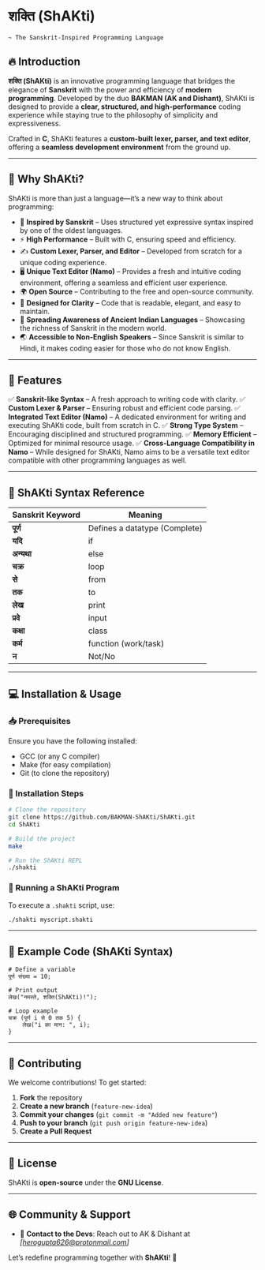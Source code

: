 # शक्ति (ShAKti) 
    ~ The Sanskrit-Inspired Programming Language


## 🔥 Introduction

**शक्ति (ShAKti)** is an innovative programming language that bridges the elegance of **Sanskrit** with the power and efficiency of **modern programming**. Developed by the duo **BAKMAN (AK and Dishant)**, ShAKti is designed to provide a **clear, structured, and high-performance** coding experience while staying true to the philosophy of simplicity and expressiveness.

Crafted in **C**, ShAKti features a **custom-built lexer, parser, and text editor**, offering a **seamless development environment** from the ground up.

---

## 🚀 Why ShAKti?

ShAKti is more than just a language—it’s a new way to think about programming:

- 🧠 **Inspired by Sanskrit** – Uses structured yet expressive syntax inspired by one of the oldest languages.
- ⚡ **High Performance** – Built with C, ensuring speed and efficiency.
- ✍️ **Custom Lexer, Parser, and Editor** – Developed from scratch for a unique coding experience.
- 🖥️ **Unique Text Editor (Namo)** – Provides a fresh and intuitive coding environment, offering a seamless and efficient user experience.
- 🌍 **Open Source** – Contributing to the free and open-source community.
- 🎯 **Designed for Clarity** – Code that is readable, elegant, and easy to maintain.
- 📢 **Spreading Awareness of Ancient Indian Languages** – Showcasing the richness of Sanskrit in the modern world.
- 🌏 **Accessible to Non-English Speakers** – Since Sanskrit is similar to Hindi, it makes coding easier for those who do not know English.

---

## 🔧 Features

✅ **Sanskrit-like Syntax** – A fresh approach to writing code with clarity.
✅ **Custom Lexer & Parser** – Ensuring robust and efficient code parsing.
✅ **Integrated Text Editor (Namo)** – A dedicated environment for writing and executing ShAKti code, built from scratch in C.
✅ **Strong Type System** – Encouraging disciplined and structured programming.
✅ **Memory Efficient** – Optimized for minimal resource usage.
✅ **Cross-Language Compatibility in Namo** – While designed for ShAKti, Namo aims to be a versatile text editor compatible with other programming languages as well.

---

## 📜 ShAKti Syntax Reference

| Sanskrit Keyword | Meaning |
|-----------------|---------|
| **पूर्ण** | Defines a datatype (Complete) |
| **यदि** | if |
| **अन्यथा** | else |
| **चक्र** | loop |
| **से** | from |
| **तक** | to |
| **लेख** | print |
| **प्रवे** | input |
| **कक्षा** | class |
| **कर्म** | function (work/task) |
| **न** | Not/No |

---

## 💻 Installation & Usage

### 📥 Prerequisites
Ensure you have the following installed:
- GCC (or any C compiler)
- Make (for easy compilation)
- Git (to clone the repository)

### 🔨 Installation Steps
```bash
# Clone the repository
git clone https://github.com/BAKMAN-ShAKti/ShAKti.git
cd ShAKti

# Build the project
make

# Run the ShAKti REPL
./shakti
```

### 📌 Running a ShAKti Program
To execute a `.shakti` script, use:
```bash
./shakti myscript.shakti
```

---

## 📜 Example Code (ShAKti Syntax)
```shakti
# Define a variable
पूर्ण संख्या = 10;

# Print output
लेख("नमस्ते, शक्ति(ShAKti)!");

# Loop example
चक्र (पूर्ण i से 0 तक 5) {
    लेख("i का मान: ", i);
}
```

---

## 🤝 Contributing
We welcome contributions! To get started:
1. **Fork** the repository
2. **Create a new branch** (`feature-new-idea`)
3. **Commit your changes** (`git commit -m "Added new feature"`)
4. **Push to your branch** (`git push origin feature-new-idea`)
5. **Create a Pull Request**

---

## 📜 License
ShAKti is **open-source** under the **GNU License**.

---

## 🌐 Community & Support

- 📩 **Contact to the Devs**: Reach out to AK & Dishant at *[herogupta626@protonmail.com]*

Let’s redefine programming together with **ShAKti**! 🚀

